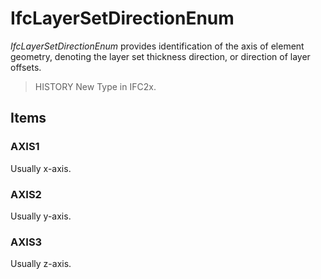 # IfcLayerSetDirectionEnum

_IfcLayerSetDirectionEnum_ provides identification of the axis of element geometry, denoting the layer set thickness direction, or direction of layer offsets.<!-- end of definition -->

> HISTORY  New Type in IFC2x.

## Items

### AXIS1
Usually x-axis.

### AXIS2
Usually y-axis.

### AXIS3
Usually z-axis.
